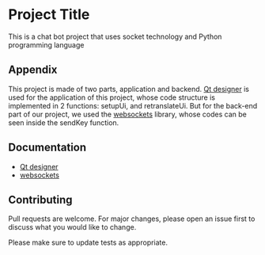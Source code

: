 
# Project Title

This is a chat bot project that uses socket technology and Python programming language

## Appendix

This project is made of two parts, application and backend.  [Qt designer](https://doc.qt.io/qt-6/qtdesigner-manual.html) is used for the application of this project, whose code structure is implemented in 2 functions: setupUi, and retranslateUi.
But for the back-end part of our project, we used the [websockets](https://websockets.readthedocs.io/en/stable/) library, whose codes can be seen inside the sendKey function.


## Documentation

 - [Qt designer](https://doc.qt.io/qt-6/qtdesigner-manual.html)
 - [websockets](https://websockets.readthedocs.io/en/stable/)



## Contributing


Pull requests are welcome. For major changes, please open an issue first
to discuss what you would like to change.

Please make sure to update tests as appropriate.



